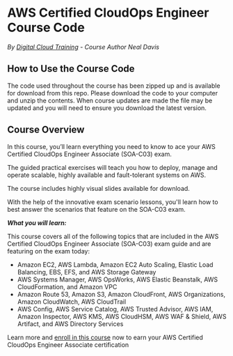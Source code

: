 # AWS Certified CloudOps Engineer Course Code
*By [Digital Cloud Training](https://digitalcloud.training/) - Course Author Neal Davis*

## How to Use the Course Code

The code used throughout the course has been zipped up and is available for download from this repo. Please download the code to your computer and unzip the contents. When course updates are made the file may be updated and you will need to ensure you download the latest version.

## Course Overview

In this course, you’ll learn everything you need to know to ace your AWS Certified CloudOps Engineer Associate (SOA-C03) exam.

The guided practical exercises will teach you how to deploy, manage and operate scalable, highly available and fault-tolerant systems on AWS.

The course includes highly visual slides available for download.

With the help of the innovative exam scenario lessons, you'll learn how to best answer the scenarios that feature on the SOA-C03 exam.

***What you will learn:***

This course covers all of the following topics that are included in the AWS Certified CloudOps Engineer Associate (SOA-C03) exam guide and are featuring on the exam today:

- Amazon EC2, AWS Lambda, Amazon EC2 Auto Scaling, Elastic Load Balancing, EBS, EFS, and AWS Storage Gateway
- AWS Systems Manager, AWS OpsWorks, AWS Elastic Beanstalk, AWS CloudFormation, and Amazon VPC
- Amazon Route 53, Amazon S3, Amazon CloudFront, AWS Organizations, Amazon CloudWatch, AWS CloudTrail
- AWS Config, AWS Service Catalog, AWS Trusted Advisor, AWS IAM, Amazon Inspector, AWS KMS, AWS CloudHSM, AWS WAF & Shield, AWS Artifact, and AWS Directory Services

Learn more and [enroll in this course](https://learn.digitalcloud.training/aws-certified-cloudops-engineer-associate-video-course/) now to earn your AWS Certified CloudOps Engineer Associate certification
